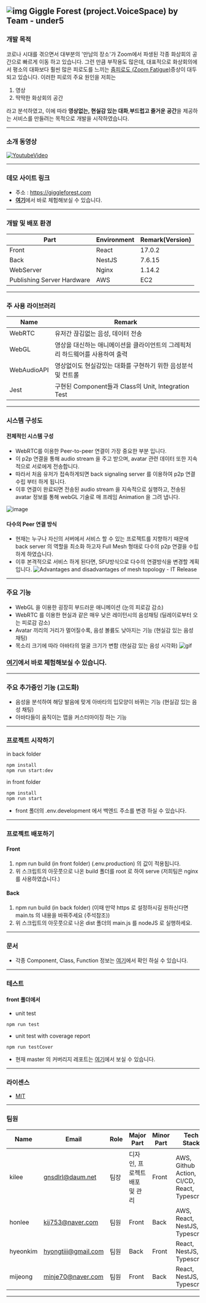 ## ![img](https://user-images.githubusercontent.com/35288028/131969010-2f6197cc-2bd6-409e-b1f7-f23ccb77881a.png) Giggle Forest (project.VoiceSpace) by Team - under5

### 개발 목적

코로나 시대를 겪으면서 대부분의 '만남의 장소'가 Zoom에서 파생된 각종 화상회의 공간으로 빠르게 이동 하고 있습니다. 그런 만큼 부작용도 많은데, 대표적으로 화상회의에서 평소의 대화보다 훨씬 많은 피로도를 느끼는 [줌피로도 (Zoom Fatigue)](https://en.wikipedia.org/wiki/Zoom_fatigue)증상이 대두 되고 있습니다. 이러한 피로의 주요 원인을 저희는

1. 영상
2. 딱딱한 화상회의 공간

라고 분석하였고, 이에 따라 **영상없는, 현실감 있는 대화**,**부드럽고 즐거운 공간**을 제공하는 서비스를 만들려는 목적으로 개발을 시작하였습니다.

---

### 소개 동영상

[![YoutubeVideo](https://img.youtube.com/vi/Tdtk7nvgxqo/maxresdefault.jpg)](https://youtu.be/Tdtk7nvgxqo)

---

### 데모 사이트 링크
- 주소 : https://giggleforest.com 
- [**여기**](https://giggleforest.com)에서 바로 체험해보실 수 있습니다.

---


### 개발 및 배포 환경

| Part                       | Environment | Remark(Version) |
| -------------------------- | ----------- | --------------- |
| Front                      | React       | 17.0.2          |
| Back                       | NestJS      | 7.6.15          |
| WebServer                  | Nginx       | 1.14.2          |
| Publishing Server Hardware | AWS         | EC2             |

---

### 주 사용 라이브러리

| Name        | Remark                                                                        |
| ----------- | ----------------------------------------------------------------------------- |
| WebRTC      | 유저간 끊김없는 음성, 데이터 전송                                             |
| WebGL       | 영상을 대신하는 애니메이션을 클라이언트의 그레픽처리 하드웨어를 사용하여 출력 |
| WebAudioAPI | 영상없이도 현실감있는 대화를 구현하기 위한 음성분석 및 컨트롤                 |
| Jest        | 구현된 Component들과 Class의 Unit, Integration Test                           |

---

### 시스템 구성도

#### 전체적인 시스템 구성
- WebRTC를 이용한 Peer-to-peer 연결이 가장 중요한 부분 입니다.
- 이 p2p 연결을 통해 audio stream 을 주고 받으며, avatar 관련 데이터 또한 지속적으로 서로에게 전송합니다.
- 따라서 처음 유저가 접속하게되면 back signaling server 를 이용하여 p2p 연결 수립 부터 하게 됩니다.
- 이후 연결이 완료되면 전송된 audio stream 을 지속적으로 실행하고, 전송된 avatar 정보를 통해 webGL 기술로 매 프레임 Animation 을 그려 냅니다.

![image](https://user-images.githubusercontent.com/74593890/131950983-cf735bf4-3a74-4074-bf3d-1bf79e3fc6cd.png)

#### 다수의 Peer 연결 방식
- 현재는 누구나 자신의 서버에서 서비스 할 수 있는 프로젝트를 지향하기 때문에 back server 의 역할을 최소화 하고자 Full Mesh 형태로 다수의 p2p 연결을 수립하게 하였습니다.
- 이후 본격적으로 서비스 하게 된다면, SFU방식으로 다수의 연결방식을 변경할 계획입니다.
![Advantages and disadvantages of mesh topology - IT Release](https://www.itrelease.com/wp-content/uploads/2021/06/Full-Mesh-Topology-1024x640.jpg)

---

### 주요 기능

- WebGL 을 이용한 굉장히 부드러운 애니메이션 (눈의 피로감 감소)
- WebRTC 를 이용한 현실과 같은 매우 낮은 레이턴시의 음성채팅 (딜레이로부터 오는 피로감 감소)
- Avatar 끼리의 거리가 멀어질수록, 음성 볼륨도 낮아지는 기능 (현실감 있는 음성 채팅)
- 목소리 크기에 따라 아바타의 얼굴 크기가 변함 (현실감 있는 음성 시각화)
  ![gif](https://user-images.githubusercontent.com/74593890/131952354-8176e60f-da09-4b66-9d6a-1356eb40a7d6.gif)

### [**여기**](https://giggleforest.com)에서 바로 체험해보실 수 있습니다.

---

### 주요 추가중인 기능 (고도화)

- 음성을 분석하여 해당 발음에 맞게 아바타의 입모양이 바뀌는 기능 (현실감 있는 음성 채팅)
- 아바타들이 움직이는 맵을 커스터마이징 하는 기능

---

### 프로젝트 시작하기

in back folder

```
npm install
npm run start:dev
```

in front folder

```
npm install
npm run start
```

- front 폴더의 .env.development 에서 백엔드 주소를 변경 하실 수 있습니다.

---

### 프로젝트 배포하기

#### Front

1. npm run build (in front folder) (.env.production) 의 값이 적용됩니다.
2. 위 스크립트의 아웃풋으로 나온 build 폴더를 root 로 하여 serve (저희팀은 nginx 를 사용하였습니다.)

#### Back

1. npm run build (in back folder) (이때 만약 https 로 설정하시길 원하신다면 main.ts 의 내용을 바꿔주세요 (주석참조))
2. 위 스크립트의 아웃풋으로 나온 dist 폴더의 main.js 를 nodeJS 로 실행하세요.

---

### 문서

- 각종 Component, Class, Function 정보는 [여기](https://voicespaceunder5.github.io/VoiceSpaceDocs/docs/)에서 확인 하실 수 있습니다.

---

### 테스트

#### front 폴더에서
- unit test
```
npm run test
```

- unit test with coverage report
```
npm run testCover
```

- 현재 master 의 커버리지 레포트는 [여기](https://voicespaceunder5.github.io/VoiceSpaceDocs/coverage/)에서 보실 수 있습니다.

---

### 라이센스

- [MIT](https://github.com/VoiceSpaceUnder5/VoiceSpace/blob/master/LICENSE)

---

### 팀원

| Name     | Email                                       | Role | Major Part                    | Minor Part | Tech Stack                                   |
| -------- | ------------------------------------------- | ---- | ----------------------------- | ---------- | -------------------------------------------- |
| kilee    | [gnsdlrl@daum.net](mailto:gnsdlrl@daum.net) | 팀장 | 디자인, 프로젝트 배포 및 관리 | Front      | AWS, Github Action, CI/CD, React, Typescript |
| honlee   | kij753@naver.com                            | 팀원 | Front                         | Back       | AWS, React, NestJS, Typescript               |
| hyeonkim | hyongtiii@gmail.com                         | 팀원 | Back                          | Front      | React, NestJS, Typescript                    |
| mijeong  | minje70@naver.com                           | 팀원 | Front                         | Back       | React, NestJS, Typescript                    |

---
